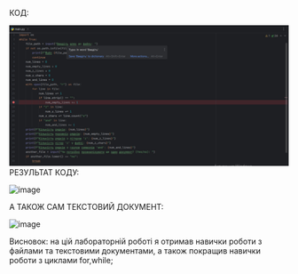 
КОД:

![image](https://github.com/hrynyk34/labs/blob/lab_4/%D0%9B%D0%B0%D0%B1%D0%BE%D1%80%D0%B0%D1%82%D0%BE%D1%80%D0%BD%D0%B0%20%D1%80%D0%BE%D0%B1%D0%BE%D1%82%D0%B0%20%234/%D0%BA%D0%BE%D0%B4.png)
РЕЗУЛЬТАТ КОДУ:

![image](https://github.com/Reckven/Programming-TR_12/assets/131643668/e1f838ed-d55b-4488-86cd-abeffa46a77b)

А ТАКОЖ САМ ТЕКСТОВИЙ ДОКУМЕНТ:

![image](https://github.com/Reckven/Programming-TR_12/assets/131643668/ccb25189-391a-41e3-aec5-79b6b096ba60)

Висновок: на цій лабораторній роботі я отримав навички роботи з файлами та текстовими документами, а також покращив навички роботи з циклами for,while;

